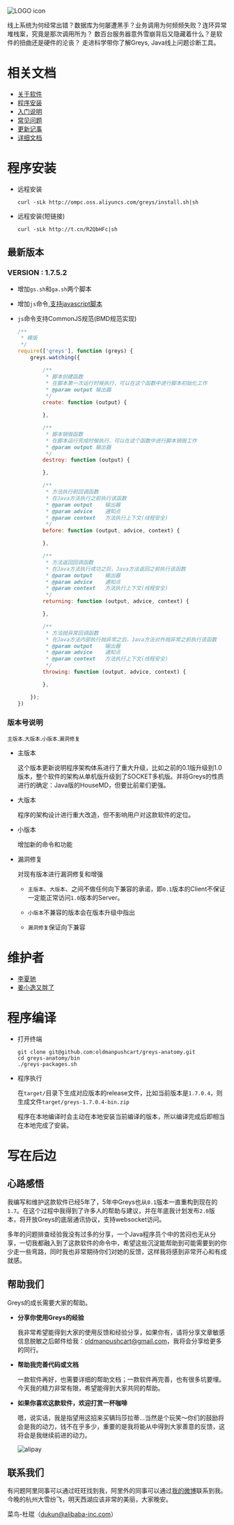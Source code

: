 ![LOGO icon](https://raw.githubusercontent.com/oldmanpushcart/images/master/greys/greys-logo-readme.png)

>
线上系统为何经常出错？数据库为何屡遭黑手？业务调用为何频频失败？连环异常堆栈案，究竟是那次调用所为？
数百台服务器意外雪崩背后又隐藏着什么？是软件的扭曲还是硬件的沦丧？
走进科学带你了解Greys, Java线上问题诊断工具。

# 相关文档

* [关于软件](https://github.com/oldmanpushcart/greys-anatomy/wiki/Home)
* [程序安装](https://github.com/oldmanpushcart/greys-anatomy/wiki/installing)
* [入门说明](https://github.com/oldmanpushcart/greys-anatomy/wiki/Getting-Start)
* [常见问题](https://github.com/oldmanpushcart/greys-anatomy/wiki/FAQ)
* [更新记事](https://github.com/oldmanpushcart/greys-anatomy/wiki/Chronicle)
* [详细文档](https://github.com/oldmanpushcart/greys-anatomy/wiki/greys-pdf)

# 程序安装

- 远程安装

  ```shell
  curl -sLk http://ompc.oss.aliyuncs.com/greys/install.sh|sh
  ```
  
- 远程安装(短链接)
  
  ```shell
  curl -sLk http://t.cn/R2QbHFc|sh
  ```

## 最新版本

### **VERSION :** 1.7.5.2

- 增加`gs.sh`和`ga.sh`两个脚本
- 增加`js`命令,[支持javascript脚本](https://github.com/oldmanpushcart/greys-anatomy/wiki/JavaScriptSupport)
- `js`命令支持CommonJS规范(BMD规范实现)

  ```javascript
  /**
   * 模版
   */
  require(['greys'], function (greys) {
      greys.watching({
  
          /**
           * 脚本创建函数
           * 在脚本第一次运行时候执行，可以在这个函数中进行脚本初始化工作
           * @param output 输出器
           */
          create: function (output) {
  
          },
  
          /**
           * 脚本销毁函数
           * 在脚本运行完成时候执行，可以在这个函数中进行脚本销毁工作
           * @param output 输出器
           */
          destroy: function (output) {
  
          },
  
          /**
           * 方法执行前回调函数
           * 在Java方法执行之前执行该函数
           * @param output    输出器
           * @param advice    通知点
           * @param context   方法执行上下文(线程安全)
           */
          before: function (output, advice, context) {
  
          },
  
          /**
           * 方法返回回调函数
           * 在Java方法执行成功之后，Java方法返回之前执行该函数
           * @param output    输出器
           * @param advice    通知点
           * @param context   方法执行上下文(线程安全)
           */
          returning: function (output, advice, context) {
  
          },
  
          /**
           * 方法抛异常回调函数
           * 在Java方法内部执行抛异常之后，Java方法对外抛异常之前执行该函数
           * @param output    输出器
           * @param advice    通知点
           * @param context   方法执行上下文(线程安全)
           */
          throwing: function (output, advice, context) {
  
          },
  
      });
  })
  ```

### 版本号说明

`主版本`.`大版本`.`小版本`.`漏洞修复`

* 主版本

  这个版本更新说明程序架构体系进行了重大升级，比如之前的0.1版升级到1.0版本，整个软件的架构从单机版升级到了SOCKET多机版。并将Greys的性质进行的确定：Java版的HouseMD，但要比前辈们更强。

* 大版本

  程序的架构设计进行重大改造，但不影响用户对这款软件的定位。

* 小版本

  增加新的命令和功能

* 漏洞修复

  对现有版本进行漏洞修复和增强
  
  - `主版本`、`大版本`、之间不做任何向下兼容的承诺，即`0.1`版本的Client不保证一定能正常访问`1.0`版本的Server。

  - `小版本`不兼容的版本会在版本升级中指出

  - `漏洞修复`保证向下兼容

# 维护者

* [李夏驰](http://www.weibo.com/vlinux)
* [姜小逸又胖了](http://weibo.com/chengtd)


# 程序编译

- 打开终端

  ```shell
  git clone git@github.com:oldmanpushcart/greys-anatomy.git
  cd greys-anatomy/bin
  ./greys-packages.sh
  ```
  
- 程序执行

  在`target/`目录下生成对应版本的release文件，比如当前版本是`1.7.0.4`，则生成文件`target/greys-1.7.0.4-bin.zip`
  
  程序在本地编译时会主动在本地安装当前编译的版本，所以编译完成后即相当在本地完成了安装。
  
  
# 写在后边

## 心路感悟

我编写和维护这款软件已经5年了，5年中Greys也从`0.1`版本一直重构到现在的`1.7`。在这个过程中我得到了许多人的帮助与建议，并在年底我计划发布`2.0`版本，将开放Greys的底层通讯协议，支持websocket访问。

多年的问题排查经验我没有过多的分享，一个Java程序员个中的苦闷也无从分享，一切我都融入到了这款软件的命令中，希望这些沉淀能帮助到可能需要到的你少走一些弯路，同时我也非常期待你们对她的反馈，这样我将感到非常开心和有成就感。

## 帮助我们

Greys的成长需要大家的帮助。

- **分享你使用Greys的经验**

   我非常希望能得到大家的使用反馈和经验分享，如果你有，请将分享文章敏感信息脱敏之后邮件给我：[oldmanpushcart@gmail.com](mailto:oldmanpushcart@gmail.com)，我将会分享给更多的同行。

- **帮助我完善代码或文档**

  一款软件再好，也需要详细的帮助文档；一款软件再完善，也有很多坑要埋。今天我的精力非常有限，希望能得到大家共同的帮助。

- **如果你喜欢这款软件，欢迎打赏一杯咖啡**

  嗯，说实话，我是指望用这招来买辆玛莎拉蒂...当然是个玩笑～你们的鼓励将会是我的动力，钱不在乎多少，重要的是我将能从中得到大家善意的反馈，这将会是我继续前进的动力。
  
  ![alipay](https://raw.githubusercontent.com/oldmanpushcart/images/master/alipay-vlinux.png)

## 联系我们

有问题阿里同事可以通过旺旺找到我，阿里外的同事可以通过[我的微博](http://weibo.com/vlinux)联系到我。今晚的杭州大雪纷飞，明天西湖应该非常的美丽，大家晚安。

菜鸟-杜琨（dukun@alibaba-inc.com）
  